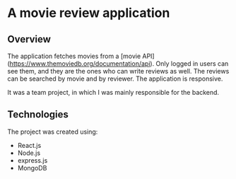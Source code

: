 # A movie review application

## Overview

The application fetches movies from a [movie API] (https://www.themoviedb.org/documentation/api). Only logged in users can see them, and they are the ones who can write reviews as well. The reviews can be searched by movie and by reviewer. The application is responsive.

It was a team project, in which I was mainly responsible for the backend.

## Technologies

The project was created using:

- React.js
- Node.js
- express.js
- MongoDB

